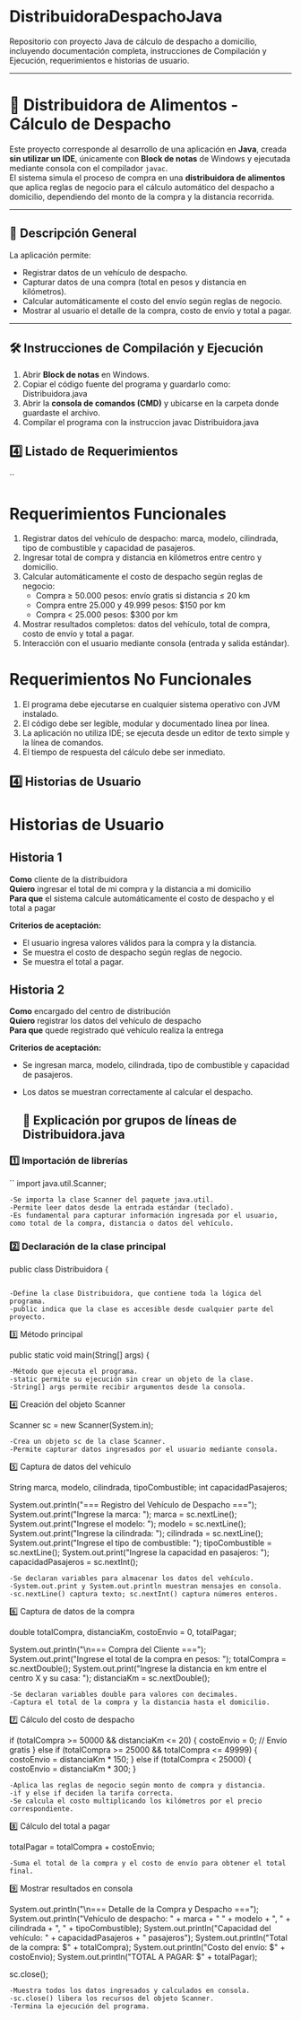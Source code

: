 # DistribuidoraDespachoJava
Repositorio con proyecto Java de cálculo de despacho a domicilio, incluyendo documentación completa, instrucciones de Compilación y Ejecución, requerimientos e historias de usuario.

---
# 🚚 Distribuidora de Alimentos - Cálculo de Despacho

Este proyecto corresponde al desarrollo de una aplicación en **Java**, creada **sin utilizar un IDE**, únicamente con **Block de notas** de Windows y ejecutada mediante consola con el compilador `javac`.  
El sistema simula el proceso de compra en una **distribuidora de alimentos** que aplica reglas de negocio para el cálculo automático del despacho a domicilio, dependiendo del monto de la compra y la distancia recorrida.  

---

## 📌 Descripción General

La aplicación permite:  
- Registrar datos de un vehículo de despacho.  
- Capturar datos de una compra (total en pesos y distancia en kilómetros).  
- Calcular automáticamente el costo del envío según reglas de negocio.  
- Mostrar al usuario el detalle de la compra, costo de envío y total a pagar.  

---

## 🛠️ Instrucciones de Compilación y Ejecución

1. Abrir **Block de notas** en Windows.  
2. Copiar el código fuente del programa y guardarlo como:  Distribuidora.java
3. Abrir la **consola de comandos (CMD)** y ubicarse en la carpeta donde guardaste el archivo.  
4. Compilar el programa con la instruccion javac Distribuidora.java


## 4️⃣ Listado de Requerimientos

``
# Requerimientos Funcionales

1. Registrar datos del vehículo de despacho: marca, modelo, cilindrada, tipo de combustible y capacidad de pasajeros.
2. Ingresar total de compra y distancia en kilómetros entre centro y domicilio.
3. Calcular automáticamente el costo de despacho según reglas de negocio:
   - Compra ≥ 50.000 pesos: envío gratis si distancia ≤ 20 km
   - Compra entre 25.000 y 49.999 pesos: $150 por km
   - Compra < 25.000 pesos: $300 por km
4. Mostrar resultados completos: datos del vehículo, total de compra, costo de envío y total a pagar.
5. Interacción con el usuario mediante consola (entrada y salida estándar).

# Requerimientos No Funcionales

1. El programa debe ejecutarse en cualquier sistema operativo con JVM instalado.
2. El código debe ser legible, modular y documentado línea por línea.
3. La aplicación no utiliza IDE; se ejecuta desde un editor de texto simple y la línea de comandos.
4. El tiempo de respuesta del cálculo debe ser inmediato.



## 4️⃣ Historias de Usuario


# Historias de Usuario

## Historia 1
**Como** cliente de la distribuidora  
**Quiero** ingresar el total de mi compra y la distancia a mi domicilio  
**Para que** el sistema calcule automáticamente el costo de despacho y el total a pagar  

**Criterios de aceptación:**  
- El usuario ingresa valores válidos para la compra y la distancia.  
- Se muestra el costo de despacho según reglas de negocio.  
- Se muestra el total a pagar.

## Historia 2
**Como** encargado del centro de distribución  
**Quiero** registrar los datos del vehículo de despacho  
**Para que** quede registrado qué vehículo realiza la entrega  

**Criterios de aceptación:**  
- Se ingresan marca, modelo, cilindrada, tipo de combustible y capacidad de pasajeros.  
- Los datos se muestran correctamente al calcular el despacho.


  ## 📄 Explicación por grupos de líneas de Distribuidora.java

### 1️⃣ Importación de librerías
``
import java.util.Scanner;
```
-Se importa la clase Scanner del paquete java.util.
-Permite leer datos desde la entrada estándar (teclado).
-Es fundamental para capturar información ingresada por el usuario, como total de la compra, distancia o datos del vehículo.

```
### 2️⃣ Declaración de la clase principal

public class Distribuidora {
```

-Define la clase Distribuidora, que contiene toda la lógica del programa.
-public indica que la clase es accesible desde cualquier parte del proyecto.

```
3️⃣ Método principal

public static void main(String[] args) {
```
-Método que ejecuta el programa.
-static permite su ejecución sin crear un objeto de la clase.
-String[] args permite recibir argumentos desde la consola.

```
4️⃣ Creación del objeto Scanner

Scanner sc = new Scanner(System.in);
```
-Crea un objeto sc de la clase Scanner.
-Permite capturar datos ingresados por el usuario mediante consola.

```
5️⃣ Captura de datos del vehículo

String marca, modelo, cilindrada, tipoCombustible;
int capacidadPasajeros;

System.out.println("=== Registro del Vehículo de Despacho ===");
System.out.print("Ingrese la marca: ");
marca = sc.nextLine();
System.out.print("Ingrese el modelo: ");
modelo = sc.nextLine();
System.out.print("Ingrese la cilindrada: ");
cilindrada = sc.nextLine();
System.out.print("Ingrese el tipo de combustible: ");
tipoCombustible = sc.nextLine();
System.out.print("Ingrese la capacidad en pasajeros: ");
capacidadPasajeros = sc.nextInt();
```
-Se declaran variables para almacenar los datos del vehículo.
-System.out.print y System.out.println muestran mensajes en consola.
-sc.nextLine() captura texto; sc.nextInt() captura números enteros.

```
6️⃣ Captura de datos de la compra

double totalCompra, distanciaKm, costoEnvio = 0, totalPagar;

System.out.println("\n=== Compra del Cliente ===");
System.out.print("Ingrese el total de la compra en pesos: ");
totalCompra = sc.nextDouble();
System.out.print("Ingrese la distancia en km entre el centro X y su casa: ");
distanciaKm = sc.nextDouble();
```
-Se declaran variables double para valores con decimales.
-Captura el total de la compra y la distancia hasta el domicilio.

```
7️⃣ Cálculo del costo de despacho

if (totalCompra >= 50000 && distanciaKm <= 20) {
    costoEnvio = 0; // Envío gratis
} else if (totalCompra >= 25000 && totalCompra <= 49999) {
    costoEnvio = distanciaKm * 150;
} else if (totalCompra < 25000) {
    costoEnvio = distanciaKm * 300;
}
```
-Aplica las reglas de negocio según monto de compra y distancia.
-if y else if deciden la tarifa correcta.
-Se calcula el costo multiplicando los kilómetros por el precio correspondiente.

```
8️⃣ Cálculo del total a pagar

totalPagar = totalCompra + costoEnvio;
```
-Suma el total de la compra y el costo de envío para obtener el total final.

```
9️⃣ Mostrar resultados en consola

System.out.println("\n=== Detalle de la Compra y Despacho ===");
System.out.println("Vehículo de despacho: " + marca + " " + modelo + ", " + cilindrada + ", " + tipoCombustible);
System.out.println("Capacidad del vehículo: " + capacidadPasajeros + " pasajeros");
System.out.println("Total de la compra: $" + totalCompra);
System.out.println("Costo del envío: $" + costoEnvio);
System.out.println("TOTAL A PAGAR: $" + totalPagar);

sc.close();

```
-Muestra todos los datos ingresados y calculados en consola.
-sc.close() libera los recursos del objeto Scanner.
-Termina la ejecución del programa.




